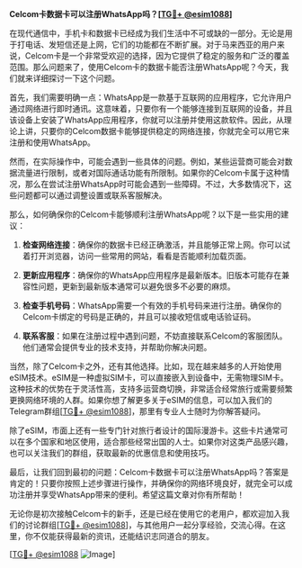 **Celcom卡数据卡可以注册WhatsApp吗？[[TG💪+ @esim1088](https://t.me/s/esim1088)]**

在现代通信中，手机卡和数据卡已经成为我们生活中不可或缺的一部分。无论是用于打电话、发短信还是上网，它们的功能都在不断扩展。对于马来西亚的用户来说，Celcom卡是一个非常受欢迎的选择，因为它提供了稳定的服务和广泛的覆盖范围。那么问题来了，使用Celcom卡的数据卡能否注册WhatsApp呢？今天，我们就来详细探讨一下这个问题。

首先，我们需要明确一点：WhatsApp是一款基于互联网的应用程序，它允许用户通过网络进行即时通讯。这意味着，只要你有一个能够连接到互联网的设备，并且该设备上安装了WhatsApp应用程序，你就可以注册并使用这款软件。因此，从理论上讲，只要你的Celcom数据卡能够提供稳定的网络连接，你就完全可以用它来注册和使用WhatsApp。

然而，在实际操作中，可能会遇到一些具体的问题。例如，某些运营商可能会对数据流量进行限制，或者对国际通话功能有所限制。如果你的Celcom卡属于这种情况，那么在尝试注册WhatsApp时可能会遇到一些障碍。不过，大多数情况下，这些问题都可以通过调整设置或联系客服解决。

那么，如何确保你的Celcom卡能够顺利注册WhatsApp呢？以下是一些实用的建议：

1. **检查网络连接**：确保你的数据卡已经正确激活，并且能够正常上网。你可以试着打开浏览器，访问一些常用的网站，看看是否能顺利加载页面。

2. **更新应用程序**：确保你的WhatsApp应用程序是最新版本。旧版本可能存在兼容性问题，更新到最新版本通常可以避免很多不必要的麻烦。

3. **检查手机号码**：WhatsApp需要一个有效的手机号码来进行注册。确保你的Celcom卡绑定的号码是正确的，并且可以接收短信或电话验证码。

4. **联系客服**：如果在注册过程中遇到问题，不妨直接联系Celcom的客服团队。他们通常会提供专业的技术支持，并帮助你解决问题。

当然，除了Celcom卡之外，还有其他选择。比如，现在越来越多的人开始使用eSIM技术。eSIM是一种虚拟SIM卡，可以直接嵌入到设备中，无需物理SIM卡。这种技术的优势在于灵活性高，支持多运营商切换，非常适合经常旅行或需要频繁更换网络环境的人群。如果你想了解更多关于eSIM的信息，可以加入我们的Telegram群组[[TG💪+ @esim1088](https://t.me/s/esim1088)]，那里有专业人士随时为你解答疑问。

除了eSIM，市面上还有一些专门针对旅行者设计的国际漫游卡。这些卡片通常可以在多个国家和地区使用，适合那些经常出国的人士。如果你对这类产品感兴趣，也可以关注我们的群组，获取最新的优惠信息和使用技巧。

最后，让我们回到最初的问题：Celcom卡数据卡可以注册WhatsApp吗？答案是肯定的！只要你按照上述步骤进行操作，并确保你的网络环境良好，就完全可以成功注册并享受WhatsApp带来的便利。希望这篇文章对你有所帮助！

无论你是初次接触Celcom卡的新手，还是已经在使用它的老用户，都欢迎加入我们的讨论群组[[TG💪+ @esim1088](https://t.me/s/esim1088)]，与其他用户一起分享经验，交流心得。在这里，你不仅能获得最新的资讯，还能结识志同道合的朋友。

[[TG💪+ @esim1088](https://t.me/s/esim1088) ![Image](https://i.postimg.cc/4NQfJmqS/Snipaste-2025-05-13-00-14-12.png)]